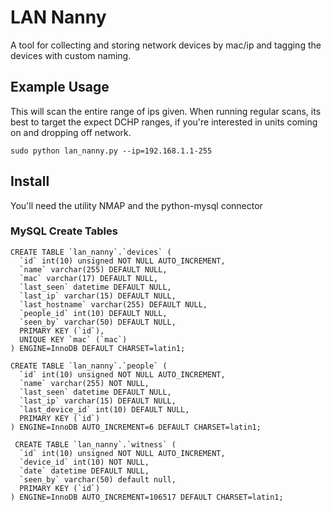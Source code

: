 # LAN Nanny
A tool for collecting and storing network devices by mac/ip and tagging the devices with custom naming.

## Example Usage
This will scan the entire range of ips given. When running regular scans, its best to target the expect DCHP ranges, if you're interested in units coming on and dropping off network.
```
sudo python lan_nanny.py --ip=192.168.1.1-255
```

## Install
You'll need the utility NMAP and the python-mysql connector

### MySQL Create Tables
```
CREATE TABLE `lan_nanny`.`devices` (
  `id` int(10) unsigned NOT NULL AUTO_INCREMENT,
  `name` varchar(255) DEFAULT NULL,
  `mac` varchar(17) DEFAULT NULL,
  `last_seen` datetime DEFAULT NULL,
  `last_ip` varchar(15) DEFAULT NULL,
  `last_hostname` varchar(255) DEFAULT NULL,
  `people_id` int(10) DEFAULT NULL,
  `seen_by` varchar(50) DEFAULT NULL,
  PRIMARY KEY (`id`),
  UNIQUE KEY `mac` (`mac`)
) ENGINE=InnoDB DEFAULT CHARSET=latin1;

CREATE TABLE `lan_nanny`.`people` (
  `id` int(10) unsigned NOT NULL AUTO_INCREMENT,
  `name` varchar(255) NOT NULL,
  `last_seen` datetime DEFAULT NULL,
  `last_ip` varchar(15) DEFAULT NULL,
  `last_device_id` int(10) DEFAULT NULL,
  PRIMARY KEY (`id`)
) ENGINE=InnoDB AUTO_INCREMENT=6 DEFAULT CHARSET=latin1;

 CREATE TABLE `lan_nanny`.`witness` (
  `id` int(10) unsigned NOT NULL AUTO_INCREMENT,
  `device_id` int(10) NOT NULL,
  `date` datetime DEFAULT NULL,
  `seen_by` varchar(50) default null,
  PRIMARY KEY (`id`)
) ENGINE=InnoDB AUTO_INCREMENT=106517 DEFAULT CHARSET=latin1;
```